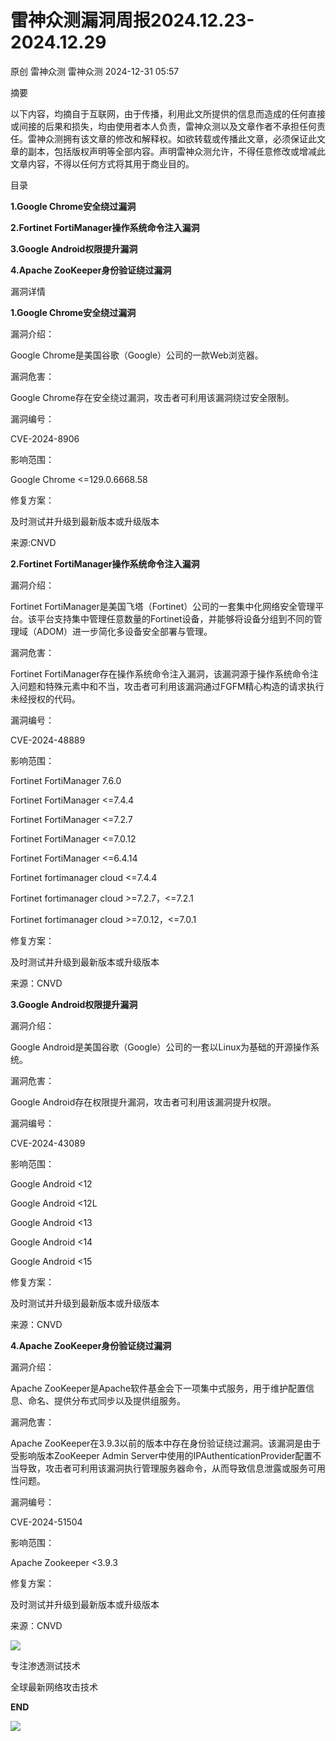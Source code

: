 #  雷神众测漏洞周报2024.12.23-2024.12.29   
原创 雷神众测  雷神众测   2024-12-31 05:57  
  
摘要  
  
  
以下内容，均摘自于互联网，由于传播，利用此文所提供的信息而造成的任何直接或间接的后果和损失，均由使用者本人负责，雷神众测以及文章作者不承担任何责任。雷神众测拥有该文章的修改和解释权。如欲转载或传播此文章，必须保证此文章的副本，包括版权声明等全部内容。声明雷神众测允许，不得任意修改或增减此文章内容，不得以任何方式将其用于商业目的。  
  
  
目录  
  
  
**1.Google Chrome安全绕过漏洞**  
  
**2.Fortinet FortiManager操作系统命令注入漏洞**  
  
**3.Google Android权限提升漏洞**  
  
**4.Apache ZooKeeper身份验证绕过漏洞**  
  
  
漏洞详情  
  
**1.Google Chrome安全绕过漏洞**  
  
  
漏洞介绍：  
  
Google Chrome是美国谷歌（Google）公司的一款Web浏览器。  
  
  
漏洞危害：  
  
Google Chrome存在安全绕过漏洞，攻击者可利用该漏洞绕过安全限制。  
  
  
漏洞编号：  
  
CVE-2024-8906  
  
  
影响范围：  
  
Google Chrome <=129.0.6668.58  
  
  
修复方案：  
  
及时测试并升级到最新版本或升级版本  
  
  
来源:CNVD  
  
**2.Fortinet FortiManager操作系统命令注入漏洞**  
  
  
漏洞介绍：  
  
Fortinet FortiManager是美国飞塔（Fortinet）公司的一套集中化网络安全管理平台。该平台支持集中管理任意数量的Fortinet设备，并能够将设备分组到不同的管理域（ADOM）进一步简化多设备安全部署与管理。  
  
  
漏洞危害：  
  
Fortinet FortiManager存在操作系统命令注入漏洞，该漏洞源于操作系统命令注入问题和特殊元素中和不当，攻击者可利用该漏洞通过FGFM精心构造的请求执行未经授权的代码。  
  
  
漏洞编号：  
  
CVE-2024-48889  
  
  
影响范围：  
  
Fortinet FortiManager 7.6.0  
  
Fortinet FortiManager <=7.4.4  
  
Fortinet FortiManager <=7.2.7  
  
Fortinet FortiManager <=7.0.12  
  
Fortinet FortiManager <=6.4.14  
  
Fortinet fortimanager cloud <=7.4.4  
  
Fortinet fortimanager cloud >=7.2.7，<=7.2.1  
  
Fortinet fortimanager cloud >=7.0.12，<=7.0.1  
  
  
修复方案：  
  
及时测试并升级到最新版本或升级版本  
  
  
来源：CNVD  
  
  
**3.Google Android权限提升漏洞**  
  
  
漏洞介绍：  
  
Google Android是美国谷歌（Google）公司的一套以Linux为基础的开源操作系统。  
  
  
漏洞危害：  
  
Google Android存在权限提升漏洞，攻击者可利用该漏洞提升权限。  
  
  
漏洞编号：  
  
CVE-2024-43089  
  
  
影响范围：  
  
Google Android <12  
  
Google Android <12L  
  
Google Android <13  
  
Google Android <14  
  
Google Android <15  
  
  
修复方案：  
  
及时测试并升级到最新版本或升级版本  
  
  
来源：CNVD  
  
**4.Apache ZooKeeper身份验证绕过漏洞**  
  
  
漏洞介绍：  
  
Apache ZooKeeper是Apache软件基金会下一项集中式服务，用于维护配置信息、命名、提供分布式同步以及提供组服务。  
  
  
漏洞危害：  
  
Apache ZooKeeper在3.9.3以前的版本中存在身份验证绕过漏洞。该漏洞是由于受影响版本ZooKeeper Admin Server中使用的IPAuthenticationProvider配置不当导致，攻击者可利用该漏洞执行管理服务器命令，从而导致信息泄露或服务可用性问题。  
  
  
漏洞编号：  
  
CVE-2024-51504  
  
  
影响范围：  
  
Apache Zookeeper <3.9.3  
  
  
修复方案：  
  
及时测试并升级到最新版本或升级版本  
  
  
来源：CNVD  
  
  
  
  
  
  
![](https://mmbiz.qpic.cn/mmbiz_jpg/HxO8NorP4JXEf70bn8z7GuibhwceJ8lQOadx4pb7rAjejYHEERz1A2OsxkiaHZ52YpIUBIw3xl9LgRibZwfVbDF9Q/640?wx_fmt=jpeg&from=appmsg "")  
  
专注渗透测试技术  
  
全球最新网络攻击技术  
  
  
**END**  
  
![](https://mmbiz.qpic.cn/mmbiz_jpg/HxO8NorP4JXEf70bn8z7GuibhwceJ8lQOtlUicpvibEog48yhGNHK8srhgH2fssAWqAEM4C38Z7PTzkUnAeR7LINg/640?wx_fmt=jpeg&from=appmsg "")  
  
  
  
